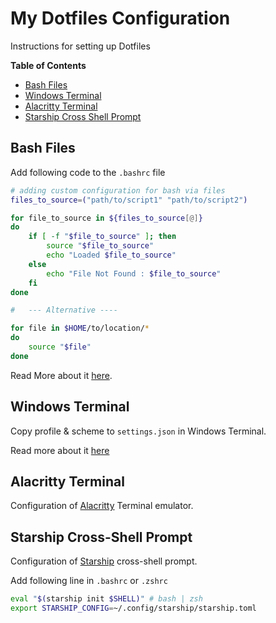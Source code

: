 # My Dotfiles Configuration

Instructions for setting up Dotfiles

**Table of Contents**

- [Bash Files](#bash-files)
- [Windows Terminal](#windows-terminal)
- [Alacritty Terminal](#alacritty-terminal)
- [Starship Cross Shell Prompt](#starship-cross-shell-prompt)

## Bash Files

Add following code to the `.bashrc` file

```sh
# adding custom configuration for bash via files
files_to_source=("path/to/script1" "path/to/script2")

for file_to_source in ${files_to_source[@]}
do
    if [ -f "$file_to_source" ]; then
        source "$file_to_source"
        echo "Loaded $file_to_source"
    else
        echo "File Not Found : $file_to_source"
    fi
done

#   --- Alternative ----

for file in $HOME/to/location/*
do
    source "$file"
done
```

Read More about it [here](https://www.baeldung.com/linux/bashrc-add-files).

## Windows Terminal

Copy profile & scheme to `settings.json` in Windows Terminal.

Read more about it [here](https://learn.microsoft.com/en-us/windows/terminal/)

## Alacritty Terminal

Configuration of [Alacritty](https://alacritty.org/) Terminal emulator.

## Starship Cross-Shell Prompt

Configuration of [Starship](https://starship.rs/) cross-shell prompt.

Add following line in `.bashrc` or `.zshrc`

```sh
eval "$(starship init $SHELL)" # bash | zsh
export STARSHIP_CONFIG=~/.config/starship/starship.toml
```
